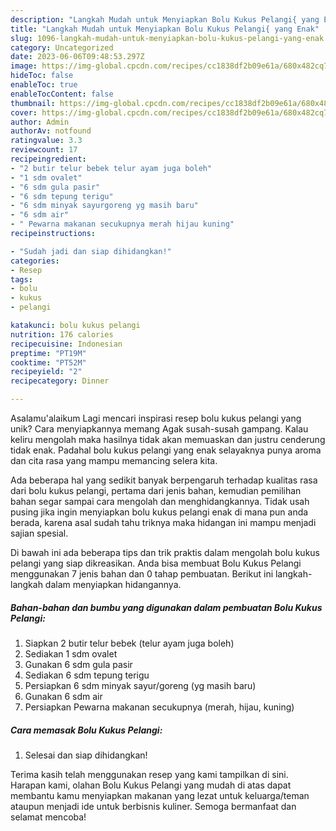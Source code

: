 ```yaml
---
description: "Langkah Mudah untuk Menyiapkan Bolu Kukus Pelangi{ yang Enak"
title: "Langkah Mudah untuk Menyiapkan Bolu Kukus Pelangi{ yang Enak"
slug: 1096-langkah-mudah-untuk-menyiapkan-bolu-kukus-pelangi-yang-enak
category: Uncategorized
date: 2023-06-06T09:48:53.297Z
image: https://img-global.cpcdn.com/recipes/cc1838df2b09e61a/680x482cq70/bolu-kukus-pelangi-foto-resep-utama.jpg
hideToc: false
enableToc: true
enableTocContent: false
thumbnail: https://img-global.cpcdn.com/recipes/cc1838df2b09e61a/680x482cq70/bolu-kukus-pelangi-foto-resep-utama.jpg
cover: https://img-global.cpcdn.com/recipes/cc1838df2b09e61a/680x482cq70/bolu-kukus-pelangi-foto-resep-utama.jpg
author: Admin
authorAv: notfound
ratingvalue: 3.3
reviewcount: 17
recipeingredient:
- "2 butir telur bebek telur ayam juga boleh"
- "1 sdm ovalet"
- "6 sdm gula pasir"
- "6 sdm tepung terigu"
- "6 sdm minyak sayurgoreng yg masih baru"
- "6 sdm air"
- " Pewarna makanan secukupnya merah hijau kuning"
recipeinstructions:

- "Sudah jadi dan siap dihidangkan!"
categories:
- Resep
tags:
- bolu
- kukus
- pelangi

katakunci: bolu kukus pelangi 
nutrition: 176 calories
recipecuisine: Indonesian
preptime: "PT19M"
cooktime: "PT52M"
recipeyield: "2"
recipecategory: Dinner

---
```



Asalamu'alaikum Lagi mencari inspirasi resep bolu kukus pelangi yang unik? Cara menyiapkannya memang Agak susah-susah gampang. Kalau keliru mengolah maka hasilnya tidak akan memuaskan dan justru cenderung tidak enak. Padahal bolu kukus pelangi yang enak selayaknya punya aroma dan cita rasa yang mampu memancing selera kita.




Ada beberapa hal yang sedikit banyak berpengaruh terhadap kualitas rasa dari bolu kukus pelangi, pertama dari jenis bahan, kemudian pemilihan bahan segar sampai cara mengolah dan menghidangkannya. Tidak usah pusing jika ingin menyiapkan bolu kukus pelangi enak di mana pun anda berada, karena asal sudah tahu triknya maka hidangan ini mampu menjadi sajian spesial.


Di bawah ini ada beberapa tips dan trik praktis dalam mengolah bolu kukus pelangi yang siap dikreasikan. Anda bisa membuat Bolu Kukus Pelangi menggunakan 7 jenis bahan dan 0 tahap pembuatan. Berikut ini langkah-langkah dalam menyiapkan hidangannya.

<!--inarticleads1-->

##### Bahan-bahan dan bumbu yang digunakan dalam pembuatan Bolu Kukus Pelangi:

1. Siapkan 2 butir telur bebek (telur ayam juga boleh)
1. Sediakan 1 sdm ovalet
1. Gunakan 6 sdm gula pasir
1. Sediakan 6 sdm tepung terigu
1. Persiapkan 6 sdm minyak sayur/goreng (yg masih baru)
1. Gunakan 6 sdm air
1. Persiapkan  Pewarna makanan secukupnya (merah, hijau, kuning)




<!--inarticleads2-->

##### Cara memasak Bolu Kukus Pelangi:


1. Selesai dan siap dihidangkan!



Terima kasih telah menggunakan resep yang kami tampilkan di sini. Harapan kami, olahan Bolu Kukus Pelangi yang mudah di atas dapat membantu kamu menyiapkan makanan yang lezat untuk keluarga/teman ataupun menjadi ide untuk berbisnis kuliner. Semoga bermanfaat dan selamat mencoba!
